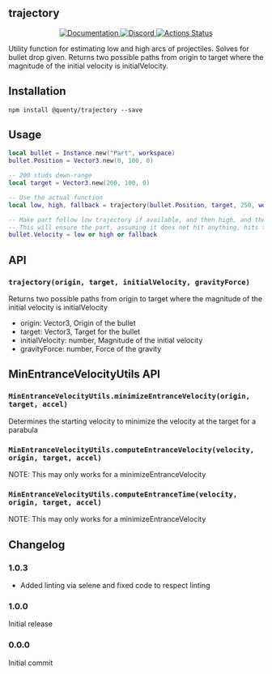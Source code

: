 ## trajectory
<div align="center">
  <a href="http://quenty.github.io/api/">
    <img src="https://img.shields.io/badge/docs-website-green.svg" alt="Documentation" />
  </a>
  <a href="https://discord.gg/mhtGUS8">
    <img src="https://img.shields.io/badge/discord-nevermore-blue.svg" alt="Discord" />
  </a>
  <a href="https://github.com/Quenty/NevermoreEngine/actions">
    <img src="https://github.com/Quenty/NevermoreEngine/workflows/lint/badge.svg" alt="Actions Status" />
  </a>
</div>

Utility function for estimating low and high arcs of projectiles. Solves for bullet drop given. Returns two possible paths from origin to target where the magnitude of the initial velocity is initialVelocity.

## Installation
```
npm install @quenty/trajectory --save
```

## Usage
```lua
local bullet = Instance.new("Part", workspace)
bullet.Position = Vector3.new(0, 100, 0)

-- 200 studs down-range
local target = Vector3.new(200, 100, 0)

-- Use the actual function
local low, high, fallback = trajectory(bullet.Position, target, 250, workspace.Gravity)

-- Make part follow low trajectory if available, and then high, and then the fallback.
-- This will ensure the part, assuming it does not hit anything, hits the targetted position
bullet.Velocity = low or high or fallback
```

## API

### `trajectory(origin, target, initialVelocity, gravityForce)`
Returns two possible paths from origin to target where the magnitude of the initial velocity is initialVelocity

- origin: Vector3, Origin of the bullet
- target: Vector3, Target for the bullet
- initialVelocity: number, Magnitude of the initial velocity
- gravityForce: number, Force of the gravity

## MinEntranceVelocityUtils API

### `MinEntranceVelocityUtils.minimizeEntranceVelocity(origin, target, accel)`
Determines the starting velocity to minimize the velocity at the target for a parabula

### `MinEntranceVelocityUtils.computeEntranceVelocity(velocity, origin, target, accel)`
NOTE: This may only works for a minimizeEntranceVelocity

### `MinEntranceVelocityUtils.computeEntranceTime(velocity, origin, target, accel)`
NOTE: This may only works for a minimizeEntranceVelocity


## Changelog

### 1.0.3
- Added linting via selene and fixed code to respect linting

### 1.0.0
Initial release

### 0.0.0
Initial commit
